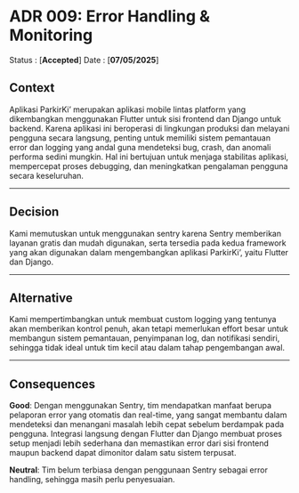 # ADR 009: Error Handling & Monitoring

Status : [**Accepted**]
Date : [**07/05/2025**]

## Context
Aplikasi ParkirKi’ merupakan aplikasi mobile lintas platform yang dikembangkan menggunakan Flutter untuk sisi frontend dan Django untuk backend. Karena aplikasi ini beroperasi di lingkungan produksi dan melayani pengguna secara langsung, penting untuk memiliki sistem pemantauan error dan logging yang andal guna mendeteksi bug, crash, dan anomali performa sedini mungkin. Hal ini bertujuan untuk menjaga stabilitas aplikasi, mempercepat proses debugging, dan meningkatkan pengalaman pengguna secara keseluruhan.


---

## Decision 
Kami memutuskan untuk menggunakan sentry karena Sentry memberikan layanan gratis dan mudah digunakan, serta tersedia pada kedua framework yang akan digunakan dalam mengembangkan aplikasi ParkirKi’, yaitu Flutter dan Django. 

---

## Alternative 
Kami mempertimbangkan untuk membuat custom logging yang tentunya akan memberikan kontrol penuh, akan tetapi memerlukan effort besar untuk membangun sistem pemantauan, penyimpanan log, dan notifikasi sendiri, sehingga tidak ideal untuk tim kecil atau dalam tahap pengembangan awal.

---

## Consequences
**Good**:
Dengan menggunakan Sentry, tim mendapatkan manfaat berupa pelaporan error yang otomatis dan real-time, yang sangat membantu dalam mendeteksi dan menangani masalah lebih cepat sebelum berdampak pada pengguna. Integrasi langsung dengan Flutter dan Django membuat proses setup menjadi lebih sederhana dan memastikan error dari sisi frontend maupun backend dapat dimonitor dalam satu sistem terpusat.

**Neutral**:
Tim belum terbiasa dengan penggunaan Sentry sebagai error handling, sehingga masih perlu penyesuaian.



